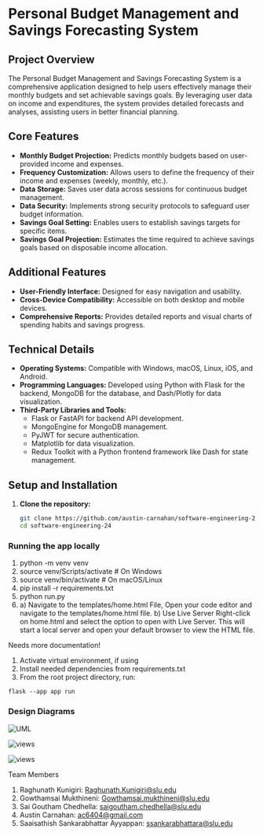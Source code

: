 # Personal Budget Management and Savings Forecasting System

## Project Overview

The Personal Budget Management and Savings Forecasting System is a comprehensive application designed to help users effectively manage their monthly budgets and set achievable savings goals. By leveraging user data on income and expenditures, the system provides detailed forecasts and analyses, assisting users in better financial planning.

## Core Features

- **Monthly Budget Projection:** Predicts monthly budgets based on user-provided income and expenses.
- **Frequency Customization:** Allows users to define the frequency of their income and expenses (weekly, monthly, etc.).
- **Data Storage:** Saves user data across sessions for continuous budget management.
- **Data Security:** Implements strong security protocols to safeguard user budget information.
- **Savings Goal Setting:** Enables users to establish savings targets for specific items.
- **Savings Goal Projection:** Estimates the time required to achieve savings goals based on disposable income allocation.

## Additional Features

- **User-Friendly Interface:** Designed for easy navigation and usability.
- **Cross-Device Compatibility:** Accessible on both desktop and mobile devices.
- **Comprehensive Reports:** Provides detailed reports and visual charts of spending habits and savings progress.

## Technical Details

- **Operating Systems:** Compatible with Windows, macOS, Linux, iOS, and Android.
- **Programming Languages:** Developed using Python with Flask for the backend, MongoDB for the database, and Dash/Plotly for data visualization.
- **Third-Party Libraries and Tools:**
  - Flask or FastAPI for backend API development.
  - MongoEngine for MongoDB management.
  - PyJWT for secure authentication.
  - Matplotlib for data visualization.
  - Redux Toolkit with a Python frontend framework like Dash for state management.


## Setup and Installation

1. **Clone the repository:**
   ```bash
   git clone https://github.com/austin-carnahan/software-engineering-24.git
   cd software-engineering-24

### Running the app locally

1) python -m venv venv
2) source venv/Scripts/activate  # On Windows
3) source venv/bin/activate      # On macOS/Linux
4) pip install -r requirements.txt
5) python run.py
6) a) Navigate to the templates/home.html File, Open your code editor and navigate to the templates/home.html file.
b) Use Live Server
Right-click on home.html and select the option to open with Live Server. This will start a local server and open your default browser to view the HTML file.


Needs more documentation!
1. Activate virtual environment, if using
2. Install needed dependencies from requirements.txt
3. From the root project directory, run:

`flask --app app run`

### Design Diagrams

![UML](static/images/uml-diagram.png)

![views](static/images/mockup-views.png)

![views](static/images/use-case.png)

Team Members
1) Raghunath Kunigiri: Raghunath.Kunigiri@slu.edu
2) Gowthamsai Mukthineni: Gowthamsai.mukthineni@slu.edu
3) Sai Goutham Chedhella: saigoutham.chedhella@slu.edu
4) Austin Carnahan: ac6404@gmail.com
5) Saaisathish Sankarabhattar Ayyappan: ssankarabhattara@slu.edu
